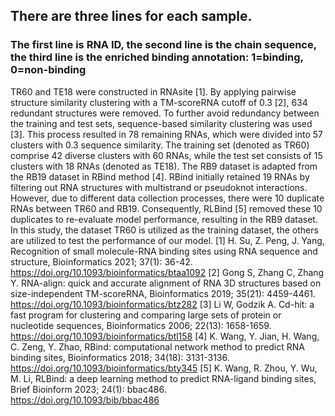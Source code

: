 ## There are three lines for each sample.

### The first line is RNA ID, the second line is the chain sequence, the third line is the enriched binding annotation: 1=binding, 0=non-binding

TR60 and TE18 were constructed in RNAsite [1]. By applying pairwise structure similarity clustering with a TM-scoreRNA cutoff of 0.3 [2], 634 redundant structures were removed. To further avoid redundancy between the training and test sets, sequence-based similarity clustering was used [3]. This process resulted in 78 remaining RNAs, which were divided into 57 clusters with 0.3 sequence similarity. The training set (denoted as TR60) comprise 42 diverse clusters with 60 RNAs, while the test set consists of 15 clusters with 18 RNAs (denoted as TE18). The RB9 dataset is adapted from the RB19 dataset in RBind method [4]. RBind initially retained 19 RNAs by filtering out RNA structures with multistrand or pseudoknot interactions. However, due to different data collection processes, there were 10 duplicate RNAs between TR60 and RB19. Consequently, RLBind [5] removed these 10 duplicates to re-evaluate model performance, resulting in the RB9 dataset. In this study, the dataset TR60 is utilized as the training dataset, the others are utilized to test the performance of our model. 
[1] H. Su, Z. Peng, J. Yang, Recognition of small molecule-RNA binding sites using RNA sequence and structure, Bioinformatics 2021; 37(1): 36-42.
https://doi.org/10.1093/bioinformatics/btaa1092
[2] Gong S, Zhang C, Zhang Y. RNA-align: quick and accurate alignment of RNA 3D structures based on size-independent TM-scoreRNA, Bioinformatics 2019; 35(21): 4459-4461. 
https://doi.org/10.1093/bioinformatics/btz282
[3] Li W, Godzik A. Cd-hit: a fast program for clustering and comparing large sets of protein or nucleotide sequences, Bioinformatics 2006; 22(13): 1658-1659. 
https://doi.org/10.1093/bioinformatics/btl158
[4] K. Wang, Y. Jian, H. Wang, C. Zeng, Y. Zhao, RBind: computational network method to predict RNA binding sites, Bioinformatics 2018; 34(18): 3131-3136.
https://doi.org/10.1093/bioinformatics/bty345
[5] K. Wang, R. Zhou, Y. Wu, M. Li, RLBind: a deep learning method to predict RNA-ligand binding sites, Brief Bioinform 2023; 24(1): bbac486.  
https://doi.org/10.1093/bib/bbac486
